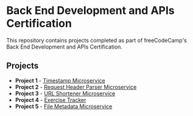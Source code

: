 #  Back End Development and APIs Certification

This repository contains projects completed as part of freeCodeCamp's Back End Development and APIs Certification.

## Projects

- **Project 1** - [Timestamp Microservice](https://github.com/May-95/freecodecamp-projects/tree/main/FCC%20Back%20End%20Development%20and%20APIs%20Projects/Project%201%20-%20Timestamp%20Microservice)
- **Project 2** - [Request Header Parser Microservice](https://github.com/May-95/freecodecamp-projects/tree/main/FCC%20Back%20End%20Development%20and%20APIs%20Projects/Project%202%20-%20Request%20Header%20Parser%20Microservice)
- **Project 3** - [URL Shortener Microservice](https://github.com/May-95/freecodecamp-projects/tree/main/FCC%20Back%20End%20Development%20and%20APIs%20Projects/Project%203%20-%20URL%20Shortener%20Microservice)
- **Project 4** - [Exercise Tracker](https://github.com/May-95/freecodecamp-projects/tree/main/FCC%20Back%20End%20Development%20and%20APIs%20Projects/Project%204%20-%20Exercise%20Tracker)
- **Project 5** - [File Metadata Microservice](https://github.com/May-95/freecodecamp-projects/tree/main/FCC%20Back%20End%20Development%20and%20APIs%20Projects/Project%205%20-%20File%20Metadata%20Microservice)
